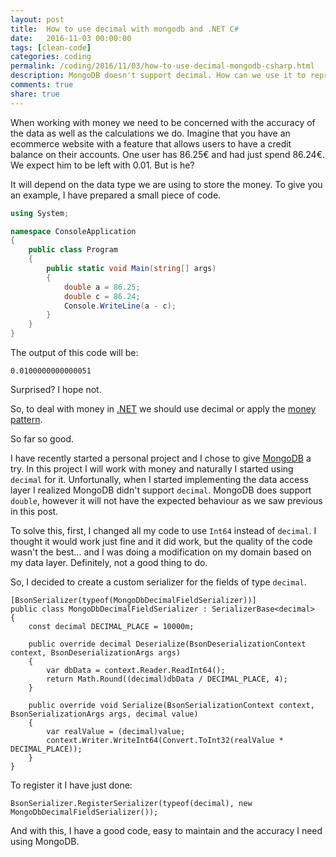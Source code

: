 ```yaml
---
layout: post
title:  How to use decimal with mongodb and .NET C#
date:   2016-11-03 00:00:00
tags: [clean-code]
categories: coding
permalink: /coding/2016/11/03/how-to-use-decimal-mongodb-csharp.html
description: MongoDB doesn't support decimal. How can we use it to represent money? This article will explain it to you.
comments: true
share: true
---
```


When working with money we need to be concerned with the accuracy of the data as well as the calculations we do.
Imagine that you have an ecommerce website with a feature that allows  users to have a credit balance on their accounts. One user has 86.25€ and had just spend 86.24€. We expect him to be left with 0.01. But is he?

It will depend on the data type we are using to store the money. To give you an example, I have prepared a small piece of code.

```csharp
using System;

namespace ConsoleApplication
{
    public class Program
    {
        public static void Main(string[] args)
        {
            double a = 86.25;
            double c = 86.24;
            Console.WriteLine(a - c);
        }
    }
}

```

The output of this code will be:

```
0.0100000000000051
```

Surprised? I hope not.

So, to deal with money in [.NET](https://www.microsoft.com/net) we should use decimal or apply the [money pattern](http://martinfowler.com/eaaCatalog/money.html). 

So far so good. 

I have recently started a personal project and I chose to give [MongoDB](https://www.mongodb.com/) a try. In this project I will work with money and naturally I started using `decimal` for it. Unfortunally, when I started implementing the data access layer I realized MongoDB didn't support `decimal`. MongoDB does support `double`, however it will not have the expected behaviour as we saw previous in this post.

To solve this, first, I changed all my code to use `Int64` instead of `decimal`. I thought it would work just fine and it did work, but the quality of the code wasn't the best... and I was doing a modification on my domain based on my data layer. Definitely, not a good thing to do.

So, I decided to create a custom serializer for the fields of type `decimal`.

```
[BsonSerializer(typeof(MongoDbDecimalFieldSerializer))]
public class MongoDbDecimalFieldSerializer : SerializerBase<decimal>
{
    const decimal DECIMAL_PLACE = 10000m;

    public override decimal Deserialize(BsonDeserializationContext context, BsonDeserializationArgs args)
    {
        var dbData = context.Reader.ReadInt64();
        return Math.Round((decimal)dbData / DECIMAL_PLACE, 4);
    }

    public override void Serialize(BsonSerializationContext context, BsonSerializationArgs args, decimal value)
    {
        var realValue = (decimal)value;
        context.Writer.WriteInt64(Convert.ToInt32(realValue * DECIMAL_PLACE));
    }
}
``` 

To register it I have just done:

```
BsonSerializer.RegisterSerializer(typeof(decimal), new MongoDbDecimalFieldSerializer());
```

And with this, I have a good code, easy to maintain and the accuracy I need using MongoDB.